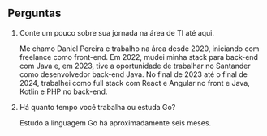 ## Perguntas

1. Conte um pouco sobre sua jornada na área de TI até aqui.

    Me chamo Daniel Pereira e trabalho na área desde 2020, iniciando com freelance como front-end. Em 2022, mudei minha stack para back-end com Java e, em 2023, tive a oportunidade de trabalhar no Santander como desenvolvedor back-end Java. No final de 2023 até o final de 2024, trabalhei como full stack com React e Angular no front e Java, Kotlin e PHP no back-end.

2. Há quanto tempo você trabalha ou estuda Go?

    Estudo a linguagem Go há aproximadamente seis meses.